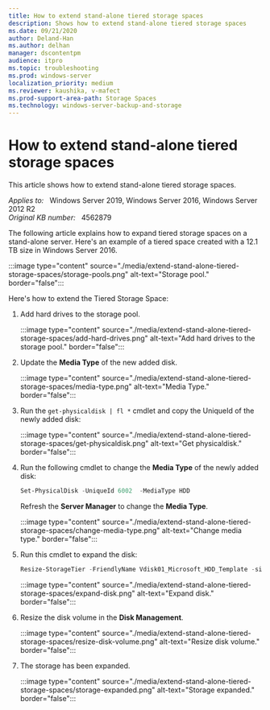 ```yaml
---
title: How to extend stand-alone tiered storage spaces
description: Shows how to extend stand-alone tiered storage spaces
ms.date: 09/21/2020
author: Deland-Han
ms.author: delhan 
manager: dscontentpm
audience: itpro
ms.topic: troubleshooting
ms.prod: windows-server
localization_priority: medium
ms.reviewer: kaushika, v-mafect
ms.prod-support-area-path: Storage Spaces
ms.technology: windows-server-backup-and-storage
---
```

# How to extend stand-alone tiered storage spaces

This article shows how to extend stand-alone tiered storage spaces.

_Applies to:_ &nbsp; Windows Server 2019, Windows Server 2016, Windows Server 2012 R2  
_Original KB number:_ &nbsp; 4562879

The following article explains how to expand tiered storage spaces on a stand-alone server. Here's an example of a tiered space created with a 12.1 TB size in Windows Server 2016.  

:::image type="content" source="./media/extend-stand-alone-tiered-storage-spaces/storage-pools.png" alt-text="Storage pool." border="false":::

Here's how to extend the Tiered Storage Space:  

1. Add hard drives to the storage pool.

    :::image type="content" source="./media/extend-stand-alone-tiered-storage-spaces/add-hard-drives.png" alt-text="Add hard drives to the storage pool." border="false":::
  
2. Update the **Media Type** of the new added disk.

    :::image type="content" source="./media/extend-stand-alone-tiered-storage-spaces/media-type.png" alt-text="Media Type." border="false":::
  
3. Run the `get-physicaldisk | fl *` cmdlet and copy the UniqueId of the newly added disk:

    :::image type="content" source="./media/extend-stand-alone-tiered-storage-spaces/get-physicaldisk.png" alt-text="Get physicaldisk." border="false":::  

4. Run the following cmdlet to change the **Media Type** of the newly added disk:

    ```powershell
    Set-PhysicalDisk -UniqueId 6002  -MediaType HDD
    ```

    Refresh the **Server Manager**  to change the **Media Type**.

    :::image type="content" source="./media/extend-stand-alone-tiered-storage-spaces/change-media-type.png" alt-text="Change media type." border="false":::

5. Run this cmdlet to expand the disk:

    ```powershell
    Resize-StorageTier -FriendlyName Vdisk01_Microsoft_HDD_Template -size 16.1TB
    ```

    :::image type="content" source="./media/extend-stand-alone-tiered-storage-spaces/expand-disk.png" alt-text="Expand disk." border="false":::

6. Resize the disk volume in the **Disk Management**.

    :::image type="content" source="./media/extend-stand-alone-tiered-storage-spaces/resize-disk-volume.png" alt-text="Resize disk volume." border="false":::

7. The storage has been expanded.

    :::image type="content" source="./media/extend-stand-alone-tiered-storage-spaces/storage-expanded.png" alt-text="Storage expanded." border="false":::
